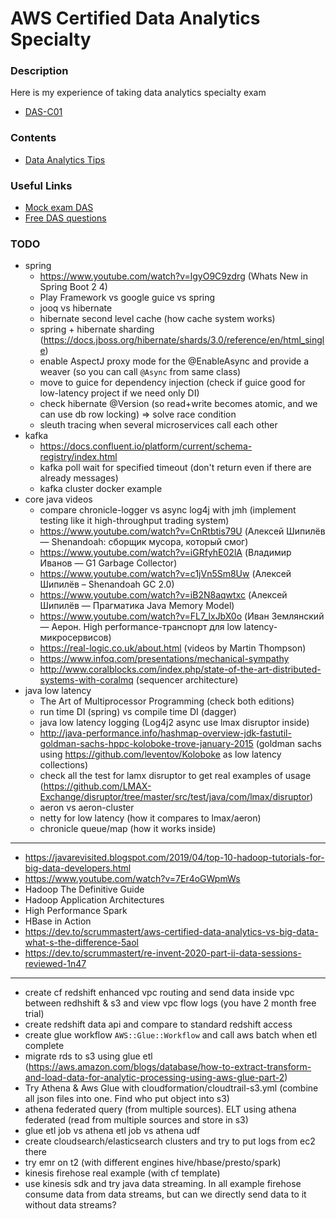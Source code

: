 # AWS Certified Data Analytics Specialty

### Description
Here is my experience of taking data analytics specialty exam
* [DAS-C01](https://aws.amazon.com/certification/certified-data-analytics-specialty)

### Contents
* [Data Analytics Tips](https://github.com/dgaydukov/cert-aws/blob/master/da/files/da.md)

### Useful Links
* [Mock exam DAS](https://www.whizlabs.com/aws-certified-data-analytics-specialty)
* [Free DAS questions](https://www.examtopics.com/exams/amazon/aws-certified-data-analytics-specialty)

### TODO
* spring
    * https://www.youtube.com/watch?v=lgyO9C9zdrg (Whats New in Spring Boot 2 4)
    * Play Framework vs google guice vs spring
    * jooq vs hibernate
    * hibernate second level cache (how cache system works)
    * spring + hibernate sharding (https://docs.jboss.org/hibernate/shards/3.0/reference/en/html_single)
    * enable AspectJ proxy mode for the @EnableAsync and provide a weaver (so you can call `@Async` from same class)
    * move to guice for dependency injection (check if guice good for low-latency project if we need only DI)
    * check hibernate @Version (so read+write becomes atomic, and we can use db row locking) => solve race condition
    * sleuth tracing when several microservices call each other
* kafka
    * https://docs.confluent.io/platform/current/schema-registry/index.html
    * kafka poll wait for specified timeout (don't return even if there are already messages)
    * kafka cluster docker example
* core java videos
    * compare chronicle-logger vs async log4j with jmh (implement testing like it high-throughput trading system)
    * https://www.youtube.com/watch?v=CnRtbtis79U (Алексей Шипилёв — Shenandoah: сборщик мусора, который смог)
    * https://www.youtube.com/watch?v=iGRfyhE02lA (Владимир Иванов — G1 Garbage Collector)
    * https://www.youtube.com/watch?v=c1jVn5Sm8Uw (Алексей Шипилёв – Shenandoah GC 2.0)
    * https://www.youtube.com/watch?v=iB2N8aqwtxc (Алексей Шипилёв — Прагматика Java Memory Model)
    * https://www.youtube.com/watch?v=FL7_lxJbX0o (Иван Землянский — Аерон. High performance-транспорт для low latency-микросервисов)
    * https://real-logic.co.uk/about.html (videos by Martin Thompson)
    * https://www.infoq.com/presentations/mechanical-sympathy
    * http://www.coralblocks.com/index.php/state-of-the-art-distributed-systems-with-coralmq (sequencer architecture)
* java low latency
    * The Art of Multiprocessor Programming (check both editions)
    * run time DI (spring) vs compile time DI (dagger)
    * java low latency logging (Log4j2 async use lmax disruptor inside)
    * http://java-performance.info/hashmap-overview-jdk-fastutil-goldman-sachs-hppc-koloboke-trove-january-2015 (goldman sachs using https://github.com/leventov/Koloboke as low latency collections)
    * check all the test for lamx disruptor to get real examples of usage (https://github.com/LMAX-Exchange/disruptor/tree/master/src/test/java/com/lmax/disruptor)
    * aeron vs aeron-cluster
    * netty for low latency (how it compares to lmax/aeron)
    * chronicle queue/map (how it works inside)
-----------------------------------------------------------------------------------------------------------------------
* https://javarevisited.blogspot.com/2019/04/top-10-hadoop-tutorials-for-big-data-developers.html
* https://www.youtube.com/watch?v=7Er4oGWpmWs
* Hadoop The Definitive Guide
* Hadoop Application Architectures
* High Performance Spark
* HBase in Action
* https://dev.to/scrummastert/aws-certified-data-analytics-vs-big-data-what-s-the-difference-5aol
* https://dev.to/scrummastert/re-invent-2020-part-ii-data-sessions-reviewed-1n47
-----------------------------------------------------------------------------------------------------------------------
* create cf redshift enhanced vpc routing and send data inside vpc between redhshift & s3 and view vpc flow logs (you have 2 month free trial)
* create redshift data api and compare to standard redshift access
* create glue workflow `AWS::Glue::Workflow` and call aws batch when etl complete
* migrate rds to s3 using glue etl (https://aws.amazon.com/blogs/database/how-to-extract-transform-and-load-data-for-analytic-processing-using-aws-glue-part-2)
* Try Athena & Aws Glue with cloudformation/cloudtrail-s3.yml (combine all json files into one. Find who put object into s3)
* athena federated query (from multiple sources). ELT using athena federated (read from multiple sources and store in s3)
* glue etl job vs athena etl job vs athena udf
* create cloudsearch/elasticsearch clusters and try to put logs from ec2 there
* try emr on t2 (with different engines hive/hbase/presto/spark)
* kinesis firehose real example (with cf template)
* use kinesis sdk and try java data streaming. In all example firehose consume data from data streams, but can we directly send data to it without data streams?